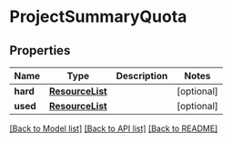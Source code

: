 # ProjectSummaryQuota


## Properties
Name | Type | Description | Notes
------------ | ------------- | ------------- | -------------
**hard** | [**ResourceList**](ResourceList.md) |  | [optional] 
**used** | [**ResourceList**](ResourceList.md) |  | [optional] 

[[Back to Model list]](../README.md#documentation-for-models) [[Back to API list]](../README.md#documentation-for-api-endpoints) [[Back to README]](../README.md)


